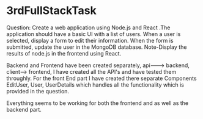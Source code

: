 # 3rdFullStackTask
Question: Create a web application using Node.js and React .The application should have a basic UI with a list of users. When a user is selected, display a form to edit their information. When the form is submitted, update the user in the MongoDB database. 
Note-Display the results of node.js in the frontend using React.

Backend and Frontend have been created separately, api---> backend, client--> frontend, I have created all the API's and have tested them throughly. 
For the front End part I have created there separate Components EditUser, User, UserDetails which handles all the functionality which is provided in the question. 

Everything seems to be working for both the frontend and as well as the backend part.
